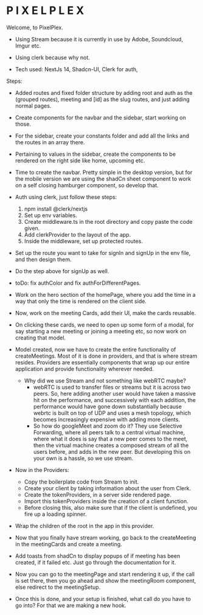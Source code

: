 # P I X E L   P L E X 

Welcome, to PixelPlex. 


- Using Stream because it is currently in use by Adobe, Soundcloud, Imgur etc. 
- Using clerk because why not. 

- Tech used: NextJs 14, Shadcn-UI, Clerk for auth,  

Steps: 
- Added routes and fixed folder structure by adding root and auth as the (grouped routes), meeting and [id] as the slug routes, and just adding normal pages. 

- Create components for the navbar and the sidebar, start working on those. 

- For the sidebar, create your constants folder and add all the links and the routes in an array there. 

- Pertaining to values in the sidebar, create the components to be rendered on the right side like home, upcoming etc. 

- Time to create the navbar. Pretty simple in the desktop version, but for the mobile version we are using the shadCn sheet component to work on a self closing hamburger component, so develop that. 

- Auth using clerk, just follow these steps: 
    1. npm install @clerk/nextjs
    2. Set up env variables. 
    3. Create middleware.ts in the root directory and copy paste the code given. 
    4. Add clerkProvider to the layout of the app.  
    5. Inside the middleware, set up protected routes. 

- Set up the route you want to take for signIn and signUp in the env file, and then design them. 
- Do the step above for signUp as well. 

- toDo: fix authColor and fix authForDifferentPages. 

- Work on the hero section of the homePage, where you add the time in a way that only the time is rendered on the client side. 

- Now, work on the meeting Cards, add their UI, make the cards reusable. 

- On clicking these cards, we need to open up some form of a modal, for say starting a new meeting or joining a meeting etc, so now work on creating that model. 


- Model created, now we have to create the entire functionality of createMeetings. Most of it is done in providers, and that is where stream resides. Providers are essentially components that wrap up our entire application and provide functionality wherever needed. 
    - Why did we use Stream and not something like webRTC maybe? 
        - webRTC is used to transfer files or streams but it is across two peers. So, here adding another user would have taken a massive hit on the performance, and successively with each addition, the performance would have gone down substantially because webrtc is built on top of UDP and uses a mesh topology, which becomes increasingly expensive with adding more clients. 
        - So how do googleMeet and zoom do it? They use Selective Forwarding, where all peers talk to a central virtual machine, where what it does is say that a new peer comes to the meet, then the virtual machine creates a composed stream of all the users before, and adds in the new peer. But developing this on your own is a hassle, so we use stream. 


- Now in the Providers: 
    - Copy the boilerplate code from Stream to init. 
    - Create your client by taking information about the user from Clerk. 
    - Create the tokenProviders, in a server side rendered page. 
    - Import this tokenProviders inside the creation of a client function. 
    - Before closing this, also make sure that if the client is undefined, you fire up a loading spinner. 

- Wrap the children of the root in the app in this provider. 

- Now that you finally have stream working, go back to the createMeeting in the meetingCards and create a meeting. 

- Add toasts from shadCn to display popups of if meeting has been created, if it failed etc. Just go through the documentation for it. 

- Now you can go to the meetingPage and start rendering it up, if the call is set there, then you go ahead and show the meetingRoom component, else redirect to the meetingSetup. 

- Once this is done, and your setup is finished, what call do you have to go into? For that we are making a new hook. 